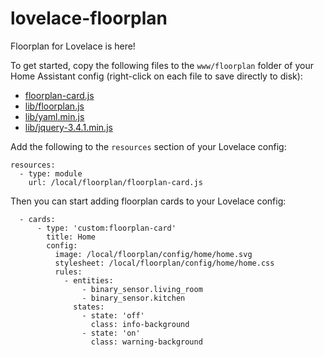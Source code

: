# lovelace-floorplan

Floorplan for Lovelace is here!

To get started, copy the following files to the `www/floorplan` folder of your Home Assistant config (right-click on each file to save directly to disk):

- [floorplan-card.js](https://raw.githubusercontent.com/pkozul/lovelace-floorplan/master/www/floorplan/floorplan-card.js)
- [lib/floorplan.js](https://raw.githubusercontent.com/pkozul/lovelace-floorplan/master/www/floorplan/lib/floorplan.js)
- [lib/yaml.min.js](https://raw.githubusercontent.com/pkozul/lovelace-floorplan/master/www/floorplan/lib/yaml.min.js)
- [lib/jquery-3.4.1.min.js](https://raw.githubusercontent.com/pkozul/lovelace-floorplan/master/www/floorplan/lib/jquery-3.4.1.min.js)

Add the following to the `resources` section of your Lovelace config:

```
resources:
  - type: module
    url: /local/floorplan/floorplan-card.js
```

Then you can start adding floorplan cards to your Lovelace config:

```
  - cards:
      - type: 'custom:floorplan-card'
        title: Home
        config:
          image: /local/floorplan/config/home/home.svg
          stylesheet: /local/floorplan/config/home/home.css
          rules:
            - entities:
                - binary_sensor.living_room
                - binary_sensor.kitchen
              states:
                - state: 'off'
                  class: info-background
                - state: 'on'
                  class: warning-background
```
